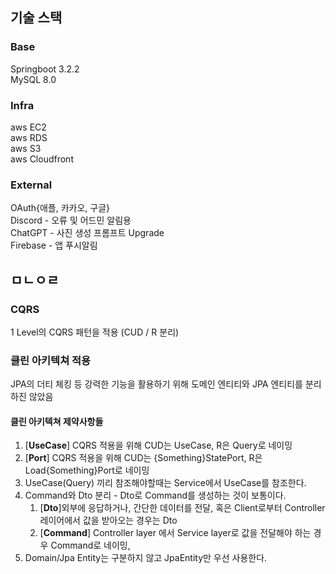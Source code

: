 ## 기술 스택

### Base
Springboot 3.2.2 <br>
MySQL 8.0 <br>

### Infra
aws EC2 <br>
aws RDS <br>
aws S3 <br>
aws Cloudfront <br>


### External
OAuth{애플, 카카오, 구글} <br>
Discord - 오류 및 어드민 알림용 <br>
ChatGPT - 사진 생성 프롬프트 Upgrade <br>
Firebase - 앱 푸시알림

## ㅁㄴㅇㄹ

### CQRS
1 Level의 CQRS 패턴을 적용 (CUD / R 분리) <br>

### 클린 아키텍쳐 적용

JPA의 더티 체킹 등 강력한 기능을 활용하기 위해
도메인 엔티티와 JPA 엔티티를 분리하진 않았음 <br>

#### 클린 아키텍쳐 제약사항들

1. [**UseCase**] CQRS 적용을 위해 CUD는 UseCase, R은 Query로 네이밍
2. [**Port**] CQRS 적용을 위해 CUD는 {Something}StatePort, R은 Load{Something}Port로 네이밍
3. UseCase(Query) 끼리 참조해야할때는 Service에서 UseCase를 참조한다.
4. Command와 Dto 분리 - Dto로 Command를 생성하는 것이 보통이다.
    1. [**Dto**]외부에 응답하거나, 간단한 데이터를 전달, 혹은 Client로부터 Controller 레이어에서 값을 받아오는 경우는 Dto
    2. [**Command**] Controller layer 에서 Service layer로 값을 전달해야 하는 경우 Command로 네이밍, 
5. Domain/Jpa Entity는 구분하지 않고 JpaEntity만 우선 사용한다.

